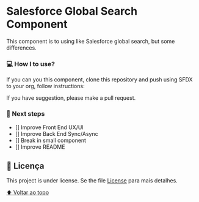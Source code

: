 # Salesforce Global Search Component

This component is to using like Salesforce global search, but some differences.

### 💻 How I to use?

If you can you this component, clone this repository and push using SFDX to your org, follow instructions:

If you have suggestion, please make a pull request.

### 🚀 Next steps

- [] Improve Front End UX/UI
- [] Improve Back End Sync/Async
- [] Break in small component
- [] Improve README

## 📝 Licença
This project is under license. Se the file [License](LICENSE) para mais detalhes.

[⬆ Voltar ao topo](GlobalsearchLWC)<br>